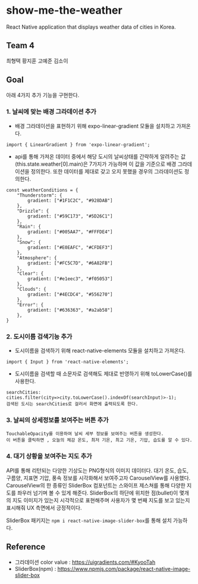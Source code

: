 # show-me-the-weather
React Native application that displays weather data of cities in Korea.
## Team 4
최형택 황지훈 고예준 김소이
## Goal
아래 4가지 추가 기능을 구현한다.


### 1. 날씨에 맞는 배경 그라데이션 추가
 - 배경 그라데이션을 표현하기 위해 expo-linear-gradient 모듈을 설치하고 가져온다.
```
import { LinearGradient } from 'expo-linear-gradient';
```
 - api를 통해 가져온 데이터 중에서 해당 도시의 날씨상태를 간략하게 알려주는 값(this.state.weather[0].main)은 7가지가 가능하며 이 값을 기준으로 배경 그라데이션을 정의한다. 또한 데이터를 제대로 갖고 오지 못했을 경우의 그라데이션도 정의한다.
```
const weatherConditions = {
    "Thunderstorm": {
        gradient: ["#1F1C2C", "#928DAB"]
    },
    "Drizzle": {
        gradient: ["#59C173", "#5D26C1"]
    },
    "Rain": {
        gradient: ["#005AA7", "#FFFDE4"]
    },
    "Snow": {
        gradient: ["#E0EAFC", "#CFDEF3"]
    },
    "Atmosphere": {
        gradient: ["#FC5C7D", "#6A82FB"]
    },
    "Clear": {
        gradient: ["#e1eec3", "#f05053"]
    },
    "Clouds": {
        gradient: ["#4ECDC4", "#556270"]
    },
    "Error": {
        gradient: ["#636363", "#a2ab58"]
    },
}
```


### 2. 도시이름 검색기능 추가
  - 도시이름을 검색하기 위해 react-native-elements 모듈을 설치하고 가져온다.
```
import { Input } from 'react-native-elements';
```
  - 도시이름을 검색할 때 소문자로 검색해도 제대로 반영하기 위해 toLowerCase()를 사용한다.
```
searchCities: cities.filter(city=>city.toLowerCase().indexOf(searchInput)>-1);
검색된 도시는 searchCities로 걸러서 화면에 출력되도록 한다.
```


### 3. 날씨의 상세정보를 보여주는 버튼 추가

```
TouchableOpacity를 이용하여 날씨 세부 정보를 보여주는 버튼을 생성한다.
이 버튼을 클릭하면 , 오늘의 체감 온도, 최저 기온, 최고 기온, 기압, 습도를 알 수 있다.
```


### 4. 대기 상황을 보여주는 지도 추가
API를 통해 리턴되는 다양한 기상도는 PNG형식의 이미지 데이터다.
대기 온도, 습도, 구름양, 지표면 기압, 풍속 정보를 시각화해서 보여주고자 CarouselView를 사용했다.
CarouselView의 한 종류인 SliderBox 컴포넌트는 스와이프 제스쳐를 통해 다양한 지도를 좌우러 넘기며 볼 수 있게 해준다.
SliderBox의 하단에 위치한 점(bullet)이 몇개의 지도 이미지가 있는지 시각적으로 표현해주며 사용자가 몇 번째 지도를 보고 있는지 표시해줘 UX 측면에서 긍정적이다.  

SliderBox 패키지는 `npm i react-native-image-slider-box`를 통해 설치 가능하다.


## Reference
 - 그라데이션 color value : https://uigradients.com/#KyooTah
 - SliderBox(npm) : https://www.npmjs.com/package/react-native-image-slider-box


